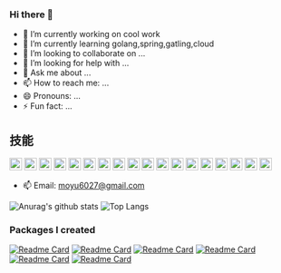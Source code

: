 ### Hi there 👋


- 🔭 I’m currently working on cool work
- 🌱 I’m currently learning golang,spring,gatling,cloud
- 👯 I’m looking to collaborate on ...
- 🤔 I’m looking for help with ...
- 💬 Ask me about ...
- 📫 How to reach me: ...
- 😄 Pronouns: ...
- ⚡ Fun fact: ...

## 技能
<p align="left">
<img src="https://www.vectorlogo.zone/logos/java/java-icon.svg" alt="java" width="22" height="22"/>
<img src="https://www.vectorlogo.zone/logos/kotlinlang/kotlinlang-icon.svg" alt="kotlin" width="22" height="22"/>
<img src="https://www.vectorlogo.zone/logos/typescriptlang/typescriptlang-icon.svg" width="22" height="22"/>  
<img src="https://www.vectorlogo.zone/logos/javascript/javascript-icon.svg" width="22" height="22"/> 
<img src="https://www.vectorlogo.zone/logos/dartlang/dartlang-icon.svg" alt="dart" width="22" height="22"/> 
<img src="https://www.vectorlogo.zone/logos/reactjs/reactjs-icon.svg" width="22" height="22"/> 
<img src="https://www.vectorlogo.zone/logos/android/android-icon.svg" width="22" height="22"/> 
<img src="https://www.vectorlogo.zone/logos/flutterio/flutterio-icon.svg" alt="flutter" width="22" height="22"/>
<img src="https://www.vectorlogo.zone/logos/springio/springio-icon.svg" alt="spring boot" width="22" height="22"/>
<img src="https://www.vectorlogo.zone/logos/mysql/mysql-icon.svg" width="22" height="22"/> 
<img src="https://www.vectorlogo.zone/logos/redis/redis-icon.svg" width="22" height="22"/> 
<img src="https://www.vectorlogo.zone/logos/dgraphio/dgraphio-icon.svg" width="22" height="22"/> 
<img src="https://www.vectorlogo.zone/logos/docker/docker-icon.svg" width="22" height="22"/> 
<img src="https://www.vectorlogo.zone/logos/graphql/graphql-icon.svg" width="22" height="22"/> 
<img src="https://www.vectorlogo.zone/logos/visualstudio_code/visualstudio_code-icon.svg" width="22" height="22"/> 
<img src="https://www.vectorlogo.zone/logos/git-scm/git-scm-icon.svg" width="22" height="22"/> 
<img src="https://www.vectorlogo.zone/logos/ubuntu/ubuntu-icon.svg" width="22" height="22"/> 
<img src="https://www.vectorlogo.zone/logos/centos/centos-icon.svg" width="22" height="22"/> 
</p>

- 📫 Email: moyu6027@gmail.com


![Anurag's github stats](https://github-readme-stats.vercel.app/api?username=moyu6027&show_icons=true&theme=radical)
![Top Langs](https://github-readme-stats.vercel.app/api/top-langs/?username=moyu6027&layout=compact)


### Packages I created
[![Readme Card](https://github-readme-stats.vercel.app/api/pin/?username=moyu6027&repo=nsbench)](https://github.com/moyu6027/nsbench)
[![Readme Card](https://github-readme-stats.vercel.app/api/pin/?username=moyu6027&repo=monkey-framework)](https://github.com/moyu6027/monkey-framework)
[![Readme Card](https://github-readme-stats.vercel.app/api/pin/?username=moyu6027&repo=jenkinstest)](https://github.com/moyu6027/jenkinstest)
[![Readme Card](https://github-readme-stats.vercel.app/api/pin/?username=moyu6027&repo=iperf3-k8s)](https://github.com/moyu6027/iperf3-k8s)
[![Readme Card](https://github-readme-stats.vercel.app/api/pin/?username=moyu6027&repo=kube-prometheus)](https://github.com/moyu6027/kube-prometheus)
[![Readme Card](https://github-readme-stats.vercel.app/api/pin/?username=moyu6027&repo=playwright-pytest-bdd)](https://github.com/moyu6027/playwright-pytest-bdd)

